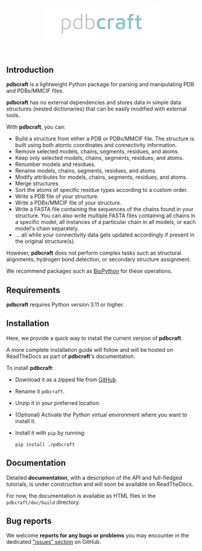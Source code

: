 <h1 align="center">
<img src="./branding/pdbcraft_logo.png" width="300">
</h1><br>

## Introduction

**pdbcraft** is a lightweight Python package for parsing and manipulating PDB and PDBx/MMCIF files.

**pdbcraft** has no external dependencies and stores data in simple data structures (nested dictionaries) that can be easily modified with external tools.

With **pdbcraft**, you can:

* Build a structure from either a PDB or PDBx/MMCIF file. The structure is built using both atomic coordinates and connectivity information.
* Remove selected models, chains, segments, residues, and atoms.
* Keep only selected models, chains, segments, residues, and atoms.
* Renumber models and residues.
* Rename models, chains, segments, residues, and atoms.
* Modify attributes for models, chains, segments, residues, and atoms.
* Merge structures.
* Sort the atoms of specific residue types according to a custom order.
* Write a PDB file of your structure.
* Write a PDBx/MMCIF file of your structure.
* Write a FASTA file containing the sequences of the chains found in your structure. You can also write multiple FASTA files containing all chains in a specific model, all instances of a particular chain in all models, or each model's chain separately.
* ... all while your connectivity data gets updated accordingly if present in the original structure(s).

However, **pdbcraft** does not perform complex tasks such as structural alignments, hydrogen bond detection, or secondary structure assignment.

We recommend packages such as [BioPython](https://biopython.org/docs/1.75/api/index.html) for these operations.

## Requirements

**pdbcraft** requires Python version 3.11 or higher.

## Installation

Here, we provide a quick way to install the current version of **pdbcraft**.

A more complete installation guide will follow and will be hosted on ReadTheDocs as part of **pdbcraft**'s documentation.

To install **pdbcraft**:

* Download it as a zipped file from [GitHub](https://github.com/Center-for-Health-Data-Science/pdbcraft).

* Rename it `pdbcraft`.

* Unzip it in your preferred location.

* (Optional) Activate the Python virtual environment where you want to install it.

* Install it with ``pip`` by running:

  ```shell
  pip install ./pdbcraft
  ```

## Documentation

Detailed **documentation**, with a description of the API and full-fledged tutorials, is under construction and will soon be available on ReadTheDocs.

For now, the documentation is available as HTML files in the `pdbcraft/doc/build` directory.

## Bug reports

We welcome **reports for any bugs or problems** you may encounter in the dedicated ["issues" section](https://github.com/Center-for-Health-Data-Science/pdbcraft/issues) on GitHub.